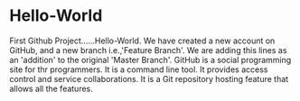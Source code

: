 # Hello-World
First Github Project......Hello-World.
We have created a new account on GitHub, and a new branch i.e.,'Feature Branch'.
We are adding this lines as an 'addition' to the original 'Master Branch'.
GitHub is a social programming site for thr programmers.
It is a command line tool.
It provides access control and service collaborations.
It is a Git repository hosting feature that allows all the features.
